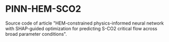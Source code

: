 # PINN-HEM-SCO2
Source code of article "HEM-constrained physics-informed neural network with SHAP-guided optimization for predicting S-CO2 critical flow across broad parameter conditions".
